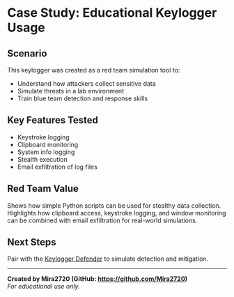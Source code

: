 # Case Study: Educational Keylogger Usage

## Scenario

This keylogger was created as a red team simulation tool to:
- Understand how attackers collect sensitive data
- Simulate threats in a lab environment
- Train blue team detection and response skills

## Key Features Tested

- Keystroke logging
- Clipboard monitoring
- System info logging
- Stealth execution
- Email exfiltration of log files

## Red Team Value

Shows how simple Python scripts can be used for stealthy data collection. Highlights how clipboard access, keystroke logging, and window monitoring can be combined with email exfiltration for real-world simulations.

## Next Steps

Pair with the [Keylogger Defender](https://github.com/Mira2720/keylogger-defender-advanced) to simulate detection and mitigation.

---

**Created by Mira2720 (GitHub: https://github.com/Mira2720)**  
*For educational use only.*
